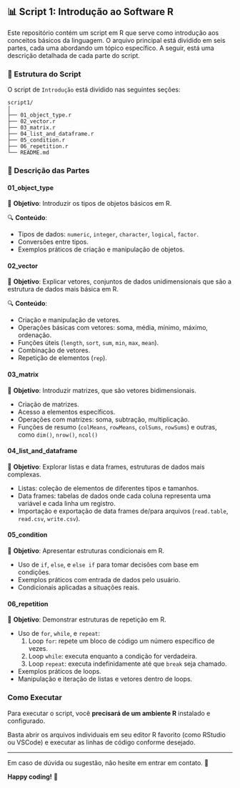 ## 📊 Script 1: Introdução ao Software R

Este repositório contém um script em R que serve como introdução aos conceitos básicos da linguagem. O arquivo principal está dividido em seis partes, cada uma abordando um tópico específico. A seguir, está uma descrição detalhada de cada parte do script.

### 📁 Estrutura do Script

O script de `Introdução` está dividido nas seguintes seções:

```
script1/
│
├── 01_object_type.r
├── 02_vector.r
├── 03_matrix.r
├── 04_list_and_dataframe.r
├── 05_condition.r
├── 06_repetition.r
└── README.md
```

### 📝 Descrição das Partes

#### 01_object_type

📌 **Objetivo**: Introduzir os tipos de objetos básicos em R.

🔍 **Conteúdo**:
- Tipos de dados: `numeric`, `integer`, `character`, `logical`, `factor`.
- Conversões entre tipos.
- Exemplos práticos de criação e manipulação de objetos.

#### 02_vector

📌 **Objetivo**: Explicar vetores, conjuntos de dados unidimensionais que são a estrutura de dados mais básica em R.

🔍 **Conteúdo**:
- Criação e manipulação de vetores.
- Operações básicas com vetores: soma, média, mínimo, máximo, ordenação.
- Funções úteis (`length`, `sort`, `sum`, `min`, `max`, `mean`).
- Combinação de vetores.
- Repetição de elementos (`rep`).

#### 03_matrix

📌 **Objetivo**: Introduzir matrizes, que são vetores bidimensionais.

- Criação de matrizes.
- Acesso a elementos específicos.
- Operações com matrizes: soma, subtração, multiplicação.
- Funções de resumo (`colMeans`, `rowMeans`, `colSums`, `rowSums`) e outras, como `dim()`, `nrow()`, `ncol()`

#### 04_list_and_dataframe

📌 **Objetivo**: Explorar listas e data frames, estruturas de dados mais complexas.

- Listas: coleção de elementos de diferentes tipos e tamanhos.
- Data frames: tabelas de dados onde cada coluna representa uma variável e cada linha um registro.
- Importação e exportação de data frames de/para arquivos (`read.table`, `read.csv`, `write.csv`).

#### 05_condition

📌 **Objetivo**: Apresentar estruturas condicionais em R.

- Uso de `if`, `else`, e `else if` para tomar decisões com base em condições.
- Exemplos práticos com entrada de dados pelo usuário.
- Condicionais aplicadas a situações reais.

#### 06_repetition

📌 **Objetivo**: Demonstrar estruturas de repetição em R.

- Uso de `for`, `while`, e `repeat`:
    1. Loop `for`: repete um bloco de código um número específico de vezes.
    2. Loop `while`: executa enquanto a condição for verdadeira.
    3. Loop `repeat`: executa indefinidamente até que `break` seja chamado.
- Exemplos práticos de loops.
- Manipulação e iteração de listas e vetores dentro de loops.

### Como Executar

Para executar o script, você **precisará de um ambiente R** instalado e configurado.  

Basta abrir os arquivos individuais em seu editor R favorito (como RStudio ou VSCode) e executar as linhas de código conforme desejado.

---

Em caso de dúvida ou sugestão, não hesite em entrar em contato. 📧

**Happy coding!** 🎉